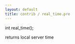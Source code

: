 ```yaml
---
layout: default
title: contrib / real_time.pre
---
```



int real_time();

returns local server time
